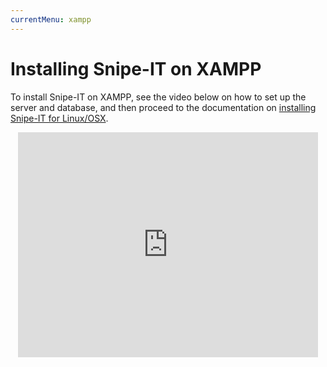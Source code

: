 ```yaml
---
currentMenu: xampp
---
```


# Installing Snipe-IT on XAMPP

To install Snipe-IT on XAMPP, see the video below on how to set up the server and database, and then proceed to the documentation on [installing Snipe-IT for Linux/OSX](linux-osx.html).

<center><iframe src="https://www.youtube.com/embed/cSN34q47BXY?rel=0" width="480" height="360" frameborder="0" allowfullscreen="allowfullscreen"></iframe></center>
